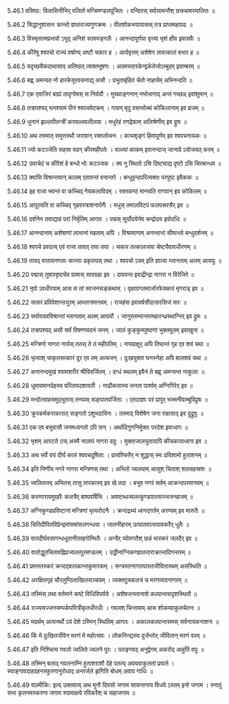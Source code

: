 5.46.1
वसिष्ठः:
विलासिनीभिर् वलितो मन्त्रिमण्डलपूजितः ।
वन्दितस् सर्वसामन्तैश् छत्त्रचामरमालितः ॥


5.46.2
सिद्धानुशासनः कान्तो ज्ञातराज्यगुणक्रमः ।
वीतशोकभयायासस् तत्र प्राप्तमहापदः ॥


5.46.3
विस्मृतात्मप्रभावो ऽभूद् अनिशं स्तवमङ्गलैः ।
आनन्दापूर्णया वृत्त्या भृशं क्षीव इवासवैः ॥


5.46.4
कीरेषु श्वपचो राज्यं वर्षाण्य् अष्टौ चकार ह ।
आर्यवृत्तम् अशेषेण तावत्कालं बभार ह ॥


5.46.5
यदृच्छयैकदाथासाव् अतिष्ठत् त्यक्तभूषणः ।
अतमस्तारकेन्द्वर्कतेजोऽम्बुदम् इवाम्बरम् ॥


5.46.6
बह्व् अमन्यत नो हारकेयूरवसनाद्य् असौ ।
प्रभुताबृंहितं चेतो नाहार्यम् अभिनन्दति ॥


5.46.7
एक एवाजिरं बाह्यं तादृग्वेषस् स निर्ययौ ।
मुख्याङ्गनान् नभोभागाद् अन्तं गच्छन्न् इवांशुमान् ॥


5.46.8
तत्रापश्यद् घनश्यामं पीनं श्वपचपेटकम् ।
गायन् मृदु वसन्तोत्थं कोकिलानाम् इव व्रजम् ॥


5.46.9
धुनानं झल्लरीतन्त्रीं करपल्लवलीलया ।
मधुरेहं रणद्रेफाम् अलिश्रेणीम् इव द्रुमः ॥


5.46.10
अथ तस्मात् समुत्तस्थौ जरावान् रक्तलोचनः ।
काचशृङ्गं हिमापूर्णम् इव श्वपचनायकः ॥


5.46.11
ज्यो कटञ्जेति सहसा वदन् कीरमहीपतेः ।
वल्ल्यां काकम् इवानन्दाज् जान्वग्रे ऽयोजयत् करम् ॥


5.46.12
उवाचेदं च कीरेशं हे बन्धो भोः कटञ्जक ।
क्व नु स्थितो ऽसि दिष्ट्याद्य दृष्टो ऽसि चिरबान्धव ॥


5.46.13
क्वासि विश्रान्तवान् कालम् एतावन्तं वनान्तरे ।
बन्धुवृन्दपरित्यक्तः परपुष्ट इवैककः ॥


5.46.14
इह राजा भवन्तं वा कच्चिद् गेयकलाविदम् ।
रक्तकण्ठं मानयति रागवान् इव कोकिलम् ॥


5.46.15
आपूरयति वा कच्चिद् गृहवस्त्राशनार्पणैः ।
मधुस् तमालविटपं फलपत्त्ररसैर् इव ॥


5.46.16
दर्शनेन तवाद्याहं परां निर्वृतिम् आगतः ।
पद्मस् सूर्योदयेनेव चन्द्रोदय इवोदधिः ॥


5.46.17
आनन्दानाम् अशेषाणां लाभानां महताम् अपि ।
विश्रामाणाम् अनन्तानां सीमान्तो बन्धुदर्शनम् ॥


5.46.18
श्वपचे प्रवदत्य् एवं राजा तावत् तया तया ।
चकार तत्कालजया चेष्टयैवावधीरणम् ॥


5.46.19
तावद् वातायनगताः कान्ताः प्रकृतयस् तथा ।
श्वपचो ऽयम् इति ज्ञात्वा म्लानताम् अलम् आययुः ॥


5.46.20
पद्मास् तुषारवृष्ट्येव ग्रामास् सावग्रहा इव ।
दाववन्त इवाद्रीन्द्रा नागरा न विरेजिरे ॥


5.46.21
नृपो ऽवधीरयाम् आस स तां स्वजनसङ्कथाम् ।
वृक्षाग्रगतमार्जारफेक्कारं मृगराड् इव ॥


5.46.22
सत्वरं प्रविवेशान्तःपुरम् आम्लानमानवम् ।
राजहंस इवावर्षसीदत्सरसिजं सरः ॥


5.46.23
सर्वावयवविश्रान्तां म्लानताम् अलम् आययौ ।
जानुस्तम्भान्तरमहारन्ध्रस्थाग्निर् इव द्रुमः ॥


5.46.24
तत्रापश्यद् असौ सर्वं विषण्णवदनं जनम् ।
जालं कुङ्कुमपुष्पाणां भुक्तमूलम् इवाखुना ॥


5.46.25
मन्त्रिणो नागरा नार्यस् ततस् ते तं महीपतिम् ।
नास्प्राक्षुर् अपि तिष्ठन्तं गृह एव शवं यथा ॥


5.46.26
भृत्याश् चाकृतसत्कारं दूर एव तम् अत्यजन् ।
दुःखयुक्ता घनस्नेहा अपि बालशवं यथा ॥


5.46.27
अनानन्दमुखं श्यामशरीरं श्रीविवर्जितम् ।
दग्धं स्थलम् इवैनं ते बह्व् अमन्यन्त नाकुलाः ॥


5.46.28
धूमायमानदेहस्य परितापदशावती ।
नाढौकतास्य जनता पार्श्वम् अग्निगिरेर् इव ॥


5.46.29
मन्दोत्साहसमुद्भूतास् तन्व्यस् सङ्घातवर्जिताः ।
एतदाज्ञाः परं प्रापुर् भस्मनीवाम्बुविप्रुषः ॥


5.46.30
क्रूरकर्मकराकारात् सङ्गतो ऽशुभदायिनः ।
तस्माद् विशेषेण जना राक्षसाद् इव दुद्रुवुः ॥


5.46.31
एक एव बभूवासौ जनमध्यगतो ऽपि सन् ।
अर्थादिगुणनिर्मुक्तः परदेश इवाध्वगः ॥


5.46.32
भृशम् आरटते ऽप्य् अस्मै नालापं नागरा ददुः ।
मुक्ताजालयुतायापि कीचकायाध्वगा इव ॥


5.46.33
अथ सर्वे वयं दीर्घं कालं श्वपचदूषिताः ।
प्रायश्चित्तैर् न शुद्धास् स्मः प्रविशामो हुताशनम् ॥


5.46.34
इति निर्णीय नगरे नागरा मन्त्रिणस् तथा ।
अभितो ज्वलयाम् आसुश् चिताश् शतसहस्रशः ॥


5.46.35
ज्वलितास्व् अभितस् तासु तारकास्व् इव खे तदा ।
बभूव नगरं सर्वम् आक्रन्दपरमानवम् ॥


5.46.36
करुणारावमुखरैः कलत्रैर् बाष्पवर्षिभिः ।
अवष्टब्धज्वलत्कुण्डपातसज्जजनव्रजम् ॥


5.46.37
अग्निकुण्डप्रविष्टानां मन्त्रिणां भृत्यरोदनैः ।
क्रन्दद्रथ्यं ध्वनद्गर्तम् अरण्यम् इव मारुतैः ॥


5.46.38
चितिदीपितविप्रेन्द्रमांसमांसलगन्धया ।
जातनीहारम् उत्पातवात्ययावकरैर् धुतैः ॥


5.46.39
वातदीर्घवसागन्धधूतानीतखगोम्भितैः ।
अन्त्रैर् व्योमगतैश् छन्नं भास्करं जलदैर् इव ॥


5.46.40
वातोद्धूतचितावह्निप्रज्वलत्पुरमण्डलम् ।
उड्डीनाग्निकणव्रातताराक्रान्तदिगन्तरम् ॥


5.46.41
प्रमत्ततस्करं क्रन्दद्बालकान्तकुमारकम् ।
सन्त्रस्तनागरापास्तजीवितास्थम् असंस्थिति ॥


5.46.42
अरक्षितगृहं चौरलुण्ठिताखिलसञ्चयम् ।
त्यक्तपुत्रकलत्रं च मरणव्यग्रनागरम् ॥


5.46.43
तस्मिंस् तथा वर्तमाने कष्टे विधिविपर्यये ।
अशेषजनतानाशे कल्पान्तसदृशस्थितौ ॥


5.46.44
राज्यसज्जनसम्पर्कपवित्रीकृतधीरधीः ।
गवलश् चिन्तयाम् आस शोकव्याकुलचेतनः ॥


5.46.45
मदर्थम् अत्यनर्थो ऽयं देशे ऽस्मिन् स्थितिम् आगतः ।
अकालकल्पान्तसमस् सर्वनायकनाशनः ॥


5.46.46
किं मे दुःखितजीवेन मरणं मे महोत्सवः ।
लोकनिन्द्यस्य दुर्जन्तोर् जीवितान् मरणं वरम् ॥


5.46.47
इति निश्चित्य गवलो ज्वलिते ज्वलने पुरः ।
पतङ्गवद् अनुद्वेगम् अकरोद् आहुतिं वपुः ॥


5.46.48
तस्मिन् बलाद् गवलनाम्नि हुताशराशौ देहे पतत्य् अवयवाकुलतां प्रयाते ।
स्वाङ्गावदाहदहनस्फुरणानुरोधाद् अन्तर्जले झगिति बोधम् अवाप गाधिः ॥


5.46.49
वाल्मीकिः:
इत्य् उक्तवत्य् अथ मुनौ दिवसो जगाम सायन्तनाय विधये ऽस्तम् इनो जगाम ।
स्नातुं सभा कृतनमस्करणा जगाम श्यामाक्षये रविकरैश् च सहाजगाम ॥

